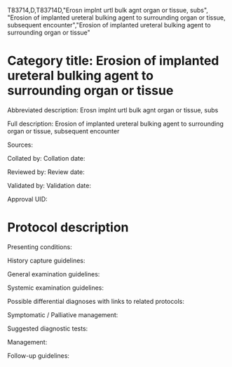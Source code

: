 T83714,D,T83714D,"Erosn implnt urtl bulk agnt organ or tissue, subs", "Erosion of implanted ureteral bulking agent to surrounding organ or tissue, subsequent encounter","Erosion of implanted ureteral bulking agent to surrounding organ or tissue"
# Category title: Erosion of implanted ureteral bulking agent to surrounding organ or tissue

Abbreviated description: Erosn implnt urtl bulk agnt organ or tissue, subs

Full description: Erosion of implanted ureteral bulking agent to surrounding organ or tissue, subsequent encounter

Sources:

Collated by:
Collation date:

Reviewed by:
Review date:

Validated by:
Validation date:

Approval UID:

# Protocol description

Presenting conditions:

History capture guidelines:

General examination guidelines:

Systemic examination guidelines:

Possible differential diagnoses with links to related protocols:

Symptomatic / Palliative management:

Suggested diagnostic tests:

Management:

Follow-up guidelines:
